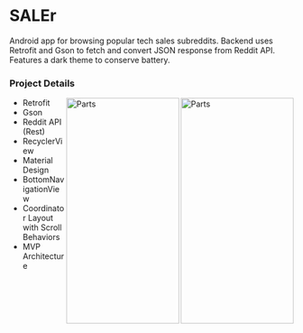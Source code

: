 # SALEr
Android app for browsing popular tech sales subreddits.
Backend uses Retrofit and Gson to fetch and convert JSON response from Reddit API.
Features a dark theme to conserve battery.

<h3>Project Details</h3>
          <ul> <img align=right src="https://andrewgroe.github.io/images/SALEr_parts.png" alt="Parts" width="200" height="400"> <img align=right src="https://andrewgroe.github.io/images/SALEr_games.png" alt="Parts" width="200" height="400">
            <li>Retrofit</li>
            <li>Gson</li>
            <li>Reddit API (Rest)</li>
            <li>RecyclerView</li>
            <li>Material Design</li>
            <li>BottomNavigationView</li>
            <li>Coordinator Layout with Scroll Behaviors</li> 
            <li>MVP Architecture</li>
          </ul>
          
